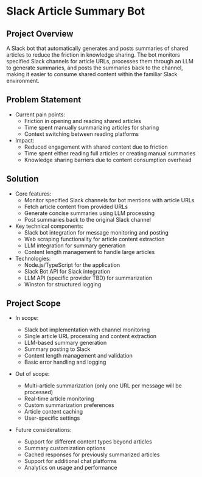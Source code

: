 # Slack Article Summary Bot

## Project Overview

A Slack bot that automatically generates and posts summaries of shared articles to reduce the friction in knowledge sharing. The bot monitors specified Slack channels for article URLs, processes them through an LLM to generate summaries, and posts the summaries back to the channel, making it easier to consume shared content within the familiar Slack environment.

## Problem Statement

- Current pain points:
  - Friction in opening and reading shared articles
  - Time spent manually summarizing articles for sharing
  - Context switching between reading platforms
- Impact:
  - Reduced engagement with shared content due to friction
  - Time spent either reading full articles or creating manual summaries
  - Knowledge sharing barriers due to content consumption overhead

## Solution

- Core features:
  - Monitor specified Slack channels for bot mentions with article URLs
  - Fetch article content from provided URLs
  - Generate concise summaries using LLM processing
  - Post summaries back to the original Slack channel
- Key technical components:
  - Slack bot integration for message monitoring and posting
  - Web scraping functionality for article content extraction
  - LLM integration for summary generation
  - Content length management to handle large articles
- Technologies:
  - Node.js/TypeScript for the application
  - Slack Bot API for Slack integration
  - LLM API (specific provider TBD) for summarization
  - Winston for structured logging

## Project Scope

- In scope:

  - Slack bot implementation with channel monitoring
  - Single article URL processing and content extraction
  - LLM-based summary generation
  - Summary posting to Slack
  - Content length management and validation
  - Basic error handling and logging

- Out of scope:

  - Multi-article summarization (only one URL per message will be processed)
  - Real-time article monitoring
  - Custom summarization preferences
  - Article content caching
  - User-specific settings

- Future considerations:
  - Support for different content types beyond articles
  - Summary customization options
  - Cached responses for previously summarized articles
  - Support for additional chat platforms
  - Analytics on usage and performance

